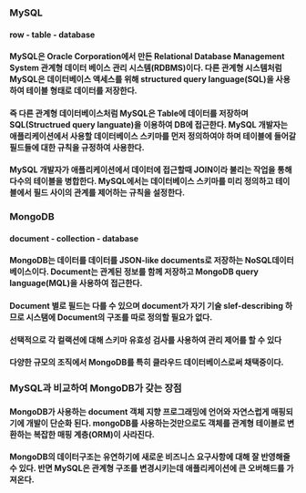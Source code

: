### MySQL
#### row - table - database
#### MySQL은 Oracle Corporation에서 만든 Relational Database Management System 관계형 데이터 베이스 관리 시스템(RDBMS)이다. 다른 관계형 시스템처럼 MySQL은 데이터베이스 액세스를 위해 structured query language(SQL)을 사용하여 테이블 형태로 데이터를 저장한다.
#### 즉 다른 관계형 데이터베이스처럼 MySQL은 Table에 데이터를 저장하며 SQL(Structrued query languate)을 이용하여 DB에 접근한다. MySQL 개발자는 애플리케이션에서 사용할 데이터베이스 스키마를 먼저 정의하여야 하며 테이블에 들어갈 필드들에 대한 규칙을 규정하여 사용한다.

#### MySQL 개발자가 애플리케이션에서 데이터에 접근할때 JOIN이라 불리는 작업을 통해 다수의 테이블을 병합한다. MySQL에서는 데이터베이스 스키마를 미리 정의하고 테이블에서 필드 사이의 관계를 제어하는 규칙을 설정한다.

### MongoDB
#### document - collection - database
#### MongoDB는 데이터를 데이터를 JSON-like documents로 저장하는 NoSQL데이터베이스이다. Document는 관계된 정보를 함께 저장하고 MongoDB query language(MQL)을 사용하여 접근한다.

#### Document 별로 필드는 다를 수 있으며 document가 자기 기술 slef-describing 하므로 시스탬에 Document의 구조를 따로 정의할 필요가 없다.
#### 선택적으로 각 컬랙션에 대해 스키마 유효성 검사를 사용하여 관리 제어를 할 수 있다
#### 다양한 규모의 조직에서 MongoDB를 특히 클라우드 데이터베이스로써 채택중이다.

### MySQL과 비교하여 MongoDB가 갖는 장점
#### MongoDB가 사용하는 document 객체 지향 프로그래밍에 언어와 자연스럽게 매핑되기에 개발이 단순화 된다. mongoDB를 사용하는것만으로도 객체를 관계형 테이블로 변환하는 복잡한 매핑 계층(ORM)이 사라진다.
#### MongoDB의 데이터구조는 유연하기에 새로운 비즈니스 요구사항에 대해 잘 반영해줄수 있다. 반면 MySQL은 관계형 구조를 변경시키는데 애플리케이션에 큰 오버해드를 가져온다.
